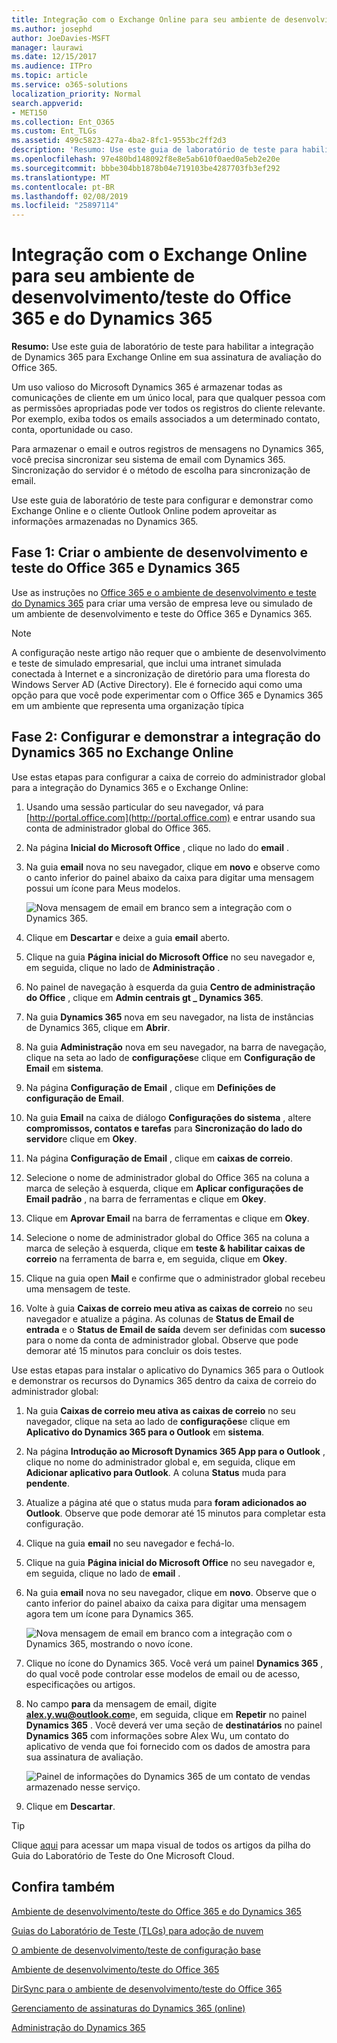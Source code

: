 ```yaml
---
title: Integração com o Exchange Online para seu ambiente de desenvolvimento/teste do Office 365 e do Dynamics 365
ms.author: josephd
author: JoeDavies-MSFT
manager: laurawi
ms.date: 12/15/2017
ms.audience: ITPro
ms.topic: article
ms.service: o365-solutions
localization_priority: Normal
search.appverid:
- MET150
ms.collection: Ent_O365
ms.custom: Ent_TLGs
ms.assetid: 499c5823-427a-4ba2-8fc1-9553bc2ff2d3
description: 'Resumo: Use este guia de laboratório de teste para habilitar a integração de Dynamics 365 para Exchange Online em sua assinatura de avaliação do Office 365.'
ms.openlocfilehash: 97e480bd148092f8e8e5ab610f0aed0a5eb2e20e
ms.sourcegitcommit: bbbe304bb1878b04e719103be4287703fb3ef292
ms.translationtype: MT
ms.contentlocale: pt-BR
ms.lasthandoff: 02/08/2019
ms.locfileid: "25897114"
---
```

# <a name="exchange-online-integration-for-your-office-365-and-dynamics-365-devtest-environment"></a>Integração com o Exchange Online para seu ambiente de desenvolvimento/teste do Office 365 e do Dynamics 365

 **Resumo:** Use este guia de laboratório de teste para habilitar a integração de Dynamics 365 para Exchange Online em sua assinatura de avaliação do Office 365.
  
Um uso valioso do Microsoft Dynamics 365 é armazenar todas as comunicações de cliente em um único local, para que qualquer pessoa com as permissões apropriadas pode ver todos os registros do cliente relevante. Por exemplo, exiba todos os emails associados a um determinado contato, conta, oportunidade ou caso.
  
Para armazenar o email e outros registros de mensagens no Dynamics 365, você precisa sincronizar seu sistema de email com Dynamics 365. Sincronização do servidor é o método de escolha para sincronização de email.
  
Use este guia de laboratório de teste para configurar e demonstrar como Exchange Online e o cliente Outlook Online podem aproveitar as informações armazenadas no Dynamics 365. 
  
## <a name="phase-1-build-out-the-office-365-and-dynamics-365-devtest-environment"></a>Fase 1: Criar o ambiente de desenvolvimento e teste do Office 365 e Dynamics 365

Use as instruções no [Office 365 e o ambiente de desenvolvimento e teste do Dynamics 365](office-365-and-dynamics-365-dev-test-environment.md) para criar uma versão de empresa leve ou simulado de um ambiente de desenvolvimento e teste do Office 365 e Dynamics 365.
  
> [!NOTE]
> A configuração neste artigo não requer que o ambiente de desenvolvimento e teste de simulado empresarial, que inclui uma intranet simulada conectada à Internet e a sincronização de diretório para uma floresta do Windows Server AD (Active Directory). Ele é fornecido aqui como uma opção para que você pode experimentar com o Office 365 e Dynamics 365 em um ambiente que representa uma organização típica 
  
## <a name="phase-2-configure-and-demonstrate-dynamics-365-integration-in-exchange-online"></a>Fase 2: Configurar e demonstrar a integração do Dynamics 365 no Exchange Online

Use estas etapas para configurar a caixa de correio do administrador global para a integração do Dynamics 365 e o Exchange Online:
  
1. Usando uma sessão particular do seu navegador, vá para [http://portal.office.com](http://portal.office.com) e entrar usando sua conta de administrador global do Office 365.
    
2. Na página **Inicial do Microsoft Office** , clique no lado do **email** .
    
3. Na guia **email** nova no seu navegador, clique em **novo** e observe como o canto inferior do painel abaixo da caixa para digitar uma mensagem possui um ícone para Meus modelos.
    
     ![Nova mensagem de email em branco sem a integração com o Dynamics 365.](media/879b54fd-a68f-4581-9f89-d5050df6f4de.png)
  
4. Clique em **Descartar** e deixe a guia **email** aberto.
    
5. Clique na guia **Página inicial do Microsoft Office** no seu navegador e, em seguida, clique no lado de **Administração** .
    
6. No painel de navegação à esquerda da guia **Centro de administração do Office** , clique em **Admin centrais gt _ Dynamics 365**.
    
7. Na guia **Dynamics 365** nova em seu navegador, na lista de instâncias de Dynamics 365, clique em **Abrir**.
    
8. Na guia **Administração** nova em seu navegador, na barra de navegação, clique na seta ao lado de **configurações**e clique em **Configuração de Email** em **sistema**.
    
9.  Na página **Configuração de Email** , clique em **Definições de configuração de Email**.
    
10. Na guia **Email** na caixa de diálogo **Configurações do sistema** , altere **compromissos, contatos e tarefas** para **Sincronização do lado do servidor**e clique em **Okey**.
    
11. Na página **Configuração de Email** , clique em **caixas de correio**.
    
12. Selecione o nome de administrador global do Office 365 na coluna a marca de seleção à esquerda, clique em **Aplicar configurações de Email padrão** , na barra de ferramentas e clique em **Okey**.
    
13. Clique em **Aprovar Email** na barra de ferramentas e clique em **Okey**.
    
14. Selecione o nome de administrador global do Office 365 na coluna a marca de seleção à esquerda, clique em **teste &amp; habilitar caixas de correio** na ferramenta de barra e, em seguida, clique em **Okey**.
    
15. Clique na guia open **Mail** e confirme que o administrador global recebeu uma mensagem de teste.
    
16. Volte à guia **Caixas de correio meu ativa as caixas de correio** no seu navegador e atualize a página. As colunas de **Status de Email de entrada** e o **Status de Email de saída** devem ser definidas com **sucesso** para o nome da conta de administrador global. Observe que pode demorar até 15 minutos para concluir os dois testes.
    
Use estas etapas para instalar o aplicativo do Dynamics 365 para o Outlook e demonstrar os recursos do Dynamics 365 dentro da caixa de correio do administrador global:
  
1. Na guia **Caixas de correio meu ativa as caixas de correio** no seu navegador, clique na seta ao lado de **configurações**e clique em **Aplicativo do Dynamics 365 para o Outlook** em **sistema**.
    
2. Na página **Introdução ao Microsoft Dynamics 365 App para o Outlook** , clique no nome do administrador global e, em seguida, clique em **Adicionar aplicativo para Outlook**. A coluna **Status** muda para **pendente**.
    
3. Atualize a página até que o status muda para **foram adicionados ao Outlook**. Observe que pode demorar até 15 minutos para completar esta configuração.
    
4. Clique na guia **email** no seu navegador e fechá-lo.
    
5. Clique na guia **Página inicial do Microsoft Office** no seu navegador e, em seguida, clique no lado de **email** .
    
6. Na guia **email** nova no seu navegador, clique em **novo**. Observe que o canto inferior do painel abaixo da caixa para digitar uma mensagem agora tem um ícone para Dynamics 365.
    
     ![Nova mensagem de email em branco com a integração com o Dynamics 365, mostrando o novo ícone.](media/ecb822e1-45fe-4481-99a1-294317d1d2de.png)
  
7. Clique no ícone do Dynamics 365. Você verá um painel **Dynamics 365** , do qual você pode controlar esse modelos de email ou de acesso, especificações ou artigos.
    
8. No campo **para** da mensagem de email, digite **alex.y.wu@outlook.com**e, em seguida, clique em **Repetir** no painel **Dynamics 365** . Você deverá ver uma seção de **destinatários** no painel **Dynamics 365** com informações sobre Alex Wu, um contato do aplicativo de venda que foi fornecido com os dados de amostra para sua assinatura de avaliação.
    
     ![Painel de informações do Dynamics 365 de um contato de vendas armazenado nesse serviço.](media/a010fa5f-3f1b-47d4-ab5e-d00d85a24a3f.png)
  
9. Clique em **Descartar**.

> [!TIP]
> Clique [aqui](http://aka.ms/catlgstack) para acessar um mapa visual de todos os artigos da pilha do Guia do Laboratório de Teste do One Microsoft Cloud.
    
## <a name="see-also"></a>Confira também

[Ambiente de desenvolvimento/teste do Office 365 e do Dynamics 365](office-365-and-dynamics-365-dev-test-environment.md)
  
[Guias do Laboratório de Teste (TLGs) para adoção de nuvem](cloud-adoption-test-lab-guides-tlgs.md)
  
[O ambiente de desenvolvimento/teste de configuração base](base-configuration-dev-test-environment.md) 
  
[Ambiente de desenvolvimento/teste do Office 365](office-365-dev-test-environment.md)
  
[DirSync para o ambiente de desenvolvimento/teste do Office 365](dirsync-for-your-office-365-dev-test-environment.md)

[Gerenciamento de assinaturas do Dynamics 365 (online)](https://technet.microsoft.com/library/jj679903.aspx)
  
[Administração do Dynamics 365](https://technet.microsoft.com/library/dn531101.aspx)


